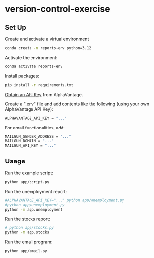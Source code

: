 # version-control-exercise

## Set Up

Create and activate a virtual environment

```sh
conda create -n reports-env python=3.12
```

Activate the environment:
```sh
conda activate reports-env
```

Install packages:
```sh
pip install -r requirements.txt
```

[Obtain an API Key](https://www.alphavantage.co/support/#api-key) from AlphaVantage.

Create a ".env" file and add contents like the following (using your own AlphaVantage API Key):

```sh
ALPHAVANTAGE_API_KEY = "..."
```

For email functionalities, add:
```sh
MAILGUN_SENDER_ADDRESS = "..."
MAILGUN_DOMAIN = "..."
MAILGUN_API_KEY = "..."
```

## Usage

Run the example script:

```sh
python app/script.py
```

Run the unemployment report:
```sh
#ALPHAVANTAGE_API_KEY="..." python app/unemployment.py
#python app/unemployment.py
python -m app.unemployment
```

Run the stocks report:
```sh
# python app/stocks.py
python -m app.stocks
```

Run the email program:
```sh
python app/email.py
```